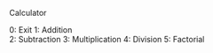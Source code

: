 Calculator

0: Exit
1: Addition                
2: Subtraction
3: Multiplication
4: Division
5: Factorial